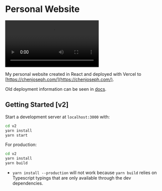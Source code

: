 # Personal Website

![](./docs/v2_demo.mp4)

My personal website created in React and deployed with Vercel to [https://chenjoseph.com/](https://chenjoseph.com/).

Old deployment information can be seen in [docs](./docs/DIGITAL_OCEAN.md).

## Getting Started [v2]

Start a development server at `localhost:3000` with:

```bash
cd v2
yarn install
yarn start
```

For production:

```bash
cd v2
yarn install
yarn build
```

- `yarn install --production` will not work because `yarn build` relies on Typescript typings that are only available through the dev dependencies.
